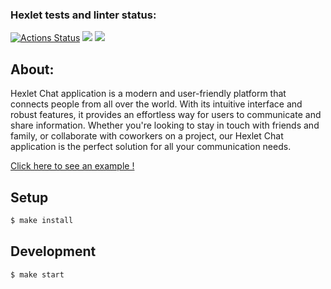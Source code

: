 ### Hexlet tests and linter status:

[![Actions Status](https://github.com/nightshiftmaster/frontend-project-12/workflows/hexlet-check/badge.svg)](https://github.com/nightshiftmaster/frontend-project-12/actions)
<a href="https://codeclimate.com/github/nightshiftmaster/frontend-project-12/maintainability"><img src="https://api.codeclimate.com/v1/badges/f16f950565bd63490a1d/maintainability" /></a>
<a href="https://codeclimate.com/github/nightshiftmaster/frontend-project-12/test_coverage"><img src="https://api.codeclimate.com/v1/badges/f16f950565bd63490a1d/test_coverage" /></a>

## About:

Hexlet Chat application is a modern and user-friendly platform that connects people from all over the world. With its intuitive interface and robust features, it provides an effortless way for users to communicate and share information. Whether you're looking to stay in touch with friends and family, or collaborate with coworkers on a project, our Hexlet Chat application is the perfect solution for all your communication needs.

[Click here to see an example !](https://frontend-project-12-production-5178.up.railway.app)

## Setup

```sh
$ make install
```

## Development

```sh
$ make start
```
